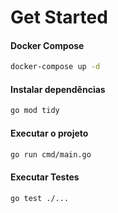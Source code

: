 # Get Started

#### Docker Compose

```bash
docker-compose up -d
```

#### Instalar dependências

```bash
go mod tidy
```

#### Executar o projeto

```bash
go run cmd/main.go
```

#### Executar Testes

```bash 
go test ./...
```